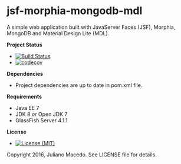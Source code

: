 # jsf-morphia-mongodb-mdl
A simple web application built with JavaServer Faces (JSF), Morphia, MongoDB and Material Design Lite (MDL). 

**Project Status**
* [![Build Status](https://travis-ci.org/JulianoR/simple-jsf-morphia-mdl.svg?branch=master)](https://travis-ci.org/JulianoR/simple-jsf-morphia-mdl)
* [![codecov](https://codecov.io/gh/JulianoR/simple-jsf-morphia-mdl/branch/master/graph/badge.svg?token=udvpX7JZD4)](https://codecov.io/gh/JulianoR/simple-jsf-morphia-mdl)

**Dependencies**

* Project dependencies are up to date in pom.xml file.
 
**Requirements**
* Java EE 7
* JDK 8 *or* Open JDK 7
* GlassFish Server 4.1.1

**License**
* [![License (MIT)](https://img.shields.io/badge/license-MIT-brightgreen.svg?style=flat-square)](http://opensource.org/licenses/MIT)
  
Copyright 2016, Juliano Macedo.
See LICENSE file for details.
